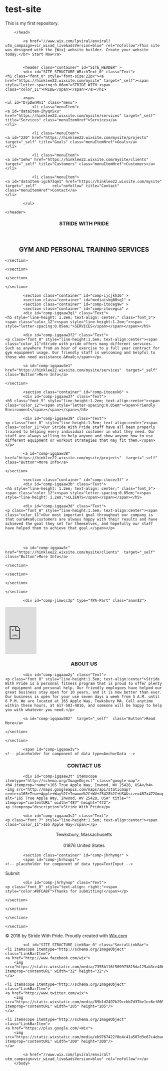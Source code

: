 # test-site
This is my first repository.

<!DOCTYPE html>
<html lang="en">
<head>
    <meta http-equiv="X-UA-Compatible" content="IE=9,chrome=1"/>
    <meta charset="utf-8"/>

<title>Mysite</title>

<meta name="generator" content="Wix.com Website Builder">

<meta name="fb_admins_meta_tag" content=""/>
<meta name="description" content="Home"/>
<link rel="shortcut icon" href="https://www.wix.com/favicon.ico" type="image/x-icon"/>
<link rel="apple-touch-icon" href="https://www.wix.com/favicon.ico" type="image/x-icon"/>
    <meta http-equiv="X-Wix-Meta-Site-Id" content="fbb082d2-1874-4b95-bbfa-1d8f5536ee0a"/>
<meta http-equiv="X-Wix-Application-Instance-Id" content="a9b00ada-8e5e-45de-8ca9-2f2f24951a3c"/>
<meta http-equiv="X-Wix-Published-Version" content="28"/>

<meta http-equiv="etag" content="bddea4bb1f57b266b58d167673ffd03e"/>
<meta property="og:title" content="Mysite"/>
<meta property="og:type" content="article"/>
<meta property="og:url" content="https://hinklee22.wixsite.com/mysite"/>
<meta property="og:site_name" content="mysite"/>
<meta property="og:description" content="Home"/>
<meta name="SKYPE_TOOLBAR" content="SKYPE_TOOLBAR_PARSER_COMPATIBLE"/>

<meta id="wixMobileViewport" name="viewport" content="width=980, user-scalable=yes"/>



        
        </head>
<body>
        
            <a href="//www.wix.com/lpviral/enviral?utm_campaign=vir_wixad_live&adsVersion=blue" rel="nofollow">This site was designed with the {Wix} website builder. Create your website today.</br> Start Now</a>
    
    
            <header class="container" id="SITE_HEADER" >
            <div id="SITE_STRUCTURE_WRichText_0" class="Text">
    <h1 class="font_0" style="font-size:22px"><a href="https://hinklee22.wixsite.com/mysite" target="_self"><span style="letter-spacing:0.06em">STRIDE WITH <span class="color_11">PRIDE</span></span></a></h1>
</div>


            <nav>
    <ul id="DrpDwnMn1" class="menu">
                <li class="menuItem">
    <a id="dataItem-ihyqn5xu" href="https://hinklee22.wixsite.com/mysite/services" target="_self" title="Services" class="menuItemHref">Services</a>
    </li>

                <li class="menuItem">
    <a id="220" href="https://hinklee22.wixsite.com/mysite/projects" target="_self" title="Goals" class="menuItemHref">Goals</a>
    </li>

                <li class="menuItem">
    <a id="1ehw" href="https://hinklee22.wixsite.com/mysite/clients" target="_self" title="Customers" class="menuItemHref">Customers</a>
    </li>

                <li class="menuItem">
    <a id="dataItem-igc673qm1" href="https://hinklee22.wixsite.com/mysite" target="_self"       rel="nofollow" title="Contact" class="menuItemHref">Contact</a>
    </li>

            </ul>
</nav>

    </header>
<section class="page" id="ijdas">
                <span id="comp-jhrhym7m">
    <!-- placeholder for component of data type=AppController -->
</span>
            <section class="container" id="comp-igqaaw33" >
            <section class="container" id="mediaiskg80sq7" >
            <section class="container" id="comp-igqad7vw" >
            <section class="container" id="mediaiskg80sr1" >
            <div id="comp-j56e7x0y" class="Text">
    <h3 class="font_3" style="line-height:0.8em; text-align:center"><span>STRIDE WITH PRIDE</span></h3>

<h3 class="font_3" style="font-size:18px; line-height:0.8em; text-align:center"><span><span style="font-size:18px"><span class="wixGuard">​</span></span></span></h3>

<h3 class="font_3" style="font-size:20px; line-height:0.8em; text-align:center"><span style="font-size:20px">GYM AND PERSONAL TRAINING SERVICES</span></h3>
</div>


    </section>

    </section>

    </section>

    </section>

            <section class="container" id="comp-ijcjkh36" >
            <section class="container" id="mediaiskg80sq1" >
            <section class="container" id="comp-itoceg9w" >
            <section class="container" id="comp-itocegca" >
            <div id="comp-igqaaw3g1" class="Text">
    <h5 style="line-height: 1.2em; text-align: center;" class="font_5"><span class="color_12"><span style="line-height:1.2em;"><span style="letter-spacing:0.05em;">SERVICES</span></span></span></h5>

<p style="line-height: 1.5em;" class="font_8"><span style="display: none;">&#xa0;</span></p>

</div>


            <div id="comp-igqaaw3f2" class="Text">
    <p class="font_8" style="line-height:1.5em; text-align:center"><span class="color_11">Stride with pride offers many different services. Such as anywhere from an hour of exercise to a full year contract for gym equipment usage. Our friendly staff is welcoming and helpful to those who need assistance.&#xa0;</span></p>
</div>


            <a id="comp-igqaaw3e1"  href="https://hinklee22.wixsite.com/mysite/services"  target="_self"  class="Button">More Info</a>

    </section>

            <section class="container" id="comp-itocevk6" >
            <div id="comp-igqaaw37" class="Text">
    <h5 class="font_5" style="line-height:1.2em; text-align:center"><span class="color_12"><span style="letter-spacing:0.05em"><span>Friendly Environment</span></span></span></h5>

<p class="font_8" style="line-height:1.5em"><span style="display:none">&#xa0;</span></p>
</div>


            <div id="comp-igqaaw39" class="Text">
    <p class="font_8" style="line-height:1.5em; text-align:center"><span class="color_11">Our Stride With Pride staff have all been properly trained to helping every individual customer in what they need. Our staff are always willing to help anyone and show anyone how to use different equipment or workout strategies that may fit them.</span></p>
</div>


            <a id="comp-igqaaw38"  href="https://hinklee22.wixsite.com/mysite/projects"  target="_self"  class="Button">More Info</a>

    </section>

            <section class="container" id="comp-itocez3f" >
            <div id="comp-igqaaw3b" class="Text">
    <h5 style="line-height: 1.2em; text-align: center;" class="font_5"><span class="color_12"><span style="letter-spacing:0.05em;"><span style="line-height: 1.2em;">CLIENTS</span></span></span></h5>

</div>


            <div id="comp-igqaaw3d" class="Text">
    <p class="font_8" style="line-height:1.5em; text-align:center"><span class="color_11">Our most important goal throughout our company is that our&#xa0;customers are always happy with their results and have achieved the goal they set for themselves, and hopefully our staff have helped them to achieve that goal.</span></p>

<p class="font_8" style="line-height:1.5em; text-align:center">&#xa0;</p>
</div>


            <a id="comp-igqaaw3c"  href="https://hinklee22.wixsite.com/mysite/clients"  target="_self"  class="Button">More Info</a>

    </section>

    </section>

    </section>

    </section>

            <div id="comp-jimwcc3p" type="TPA-Part" class="anon$2">
<IFRAME src="https://engage.wixapps.net/_api/crm-inbox-server/chat/renderPublic/index?instance=PkpXa3H5kOjvNPKguWUF8vjD7FV-YSB7PBCrX_fbcUY.eyJpbnN0YW5jZUlkIjoiODU0MzY0M2EtNTVjNS00YjEzLWFhYTYtMzQ4ZDY1NWUxZDc2IiwiYXBwRGVmSWQiOiIxNDUxN2UxYS0zZmYwLWFmOTgtNDA4ZS0yYmQ2OTUzYzM2YTIiLCJtZXRhU2l0ZUlkIjoiZmJiMDgyZDItMTg3NC00Yjk1LWJiZmEtMWQ4ZjU1MzZlZTBhIiwic2lnbkRhdGUiOiIyMDE4LTExLTAxVDE0OjMwOjQ0LjEwOFoiLCJ1aWQiOm51bGwsInZlbmRvclByb2R1Y3RJZCI6bnVsbCwiZGVtb01vZGUiOmZhbHNlfQ&target=_top&width=100&compId=comp-jimwcc3p&viewMode=viewer-seo&devicetype=Desktop" width="100" scrolling="auto" frameborder="0"></IFRAME>
</div>
            <section class="container" id="comp-igqaaw2x" >
            <section class="container" id="mediaiskg80sr7" >
            <div id="comp-igqaaw30" class="Text">
    <h3 style="line-height: 1.2em; text-align: center;" class="font_3">ABOUT US</h3>

</div>


            <div id="comp-igqaaw2y" class="Text">
    <p class="font_8" style="line-height:1.5em; text-align:center">Stride With Pride is a personal fitness program that is proud to offer plenty of equipment and personal help. Our friendly employees have helped our great business stay open for 10 years, and it is now better than ever. Our business is open for your use seven days a week from 5 A.M. until 6 P.M. We are located at 165 Apple Way, Tewksbury MA. Call anytime within these hours, at 617-503-4816, and someone will be happy to help you with whatever you need.</p>
</div>


            <a id="comp-igqaaw302"  target="_self"  class="Button">Read More</a>

    </section>

    </section>

            <span id="comp-igqaaw3v">
    <!-- placeholder for component of data type=AnchorData -->
</span>
            <section class="container" id="comp-igqaaw3i" >
            <section class="container" id="mediaiskg80sr13" >
            <div id="comp-igqaaw3s" class="Text">
    <h3 style="line-height: 1.2em; text-align: center;" class="font_3"><span class="color_11">CONTACT US</span></h3>

</div>


            <div id="comp-igqaaw3t" itemscope itemtype="http://schema.org/ImageObject" class="google-map">
    <h4 itemprop="name">165 True Apple Way, Inwood, WV 25428, USA</h4>
    <img src="http://maps.googleapis.com/maps/api/staticmap?center=165+True+Apple+Way%2C+Inwood%2C+WV+25428%2C+USA&size=487x472&maptype=ROADMAP&zoom=14&markers=color:red%7C39.3582343,-78.0427027&sensor=true" alt="165 True Apple Way, Inwood, WV 25428, USA" title="" itemprop="contentURL" width="487" height="472">
    <p itemprop="description">Stride With Pride</p>
</div>

            <div id="comp-igqaaw3s2" class="Text">
    <p class="font_7" style="line-height:1.5em; text-align:center"><span class="color_11">165 Apple Way</span></p>

<p class="font_7" style="line-height:1.5em; text-align:center"><span class="color_11">Tewksbury, Massachusetts</span></p>

<p class="font_7" style="line-height:1.5em; text-align:center"><span class="color_11">01876 United States</span></p>
</div>


            <section class="container" id="comp-jhrhymgr" >
            <span id="comp-jhrhzupi">
    <!-- placeholder for component of data type=TextInput -->
</span>
            <span id="comp-jhri006s">
    <!-- placeholder for component of data type=TextInput -->
</span>
            <span id="comp-jhri04vj">
    <!-- placeholder for component of data type=TextInput -->
</span>
            <span id="comp-jhri0h6x">
    <!-- placeholder for component of data type=TextAreaInput -->
</span>
            <a id="comp-jhrhynp4"  target="_self"  rel="nofollow"  class="Button">Submit</a>

            <div id="comp-jhrhynop" class="Text">
    <p class="font_8" style="text-align: right;"><span style="color:#8FCA8F">Thanks for submitting!</span></p>
</div>


    </section>

    </section>

    </section>

    </section>
<footer class="container" id="SITE_FOOTER" >
            <div id="SITE_STRUCTURE_WRichText_1" class="Text">
    <p class="font_8"><span class="color_11">© 2018&#xa0;by Stride With Pride.&#xa0;Proudly created with </span><a href="http://wix.com/?utm_campaign=vir_created_with" target="_blank" rel="nofollow"><span class="color_11">Wix.com</span></a></p>
</div>


            <ul id="SITE_STRUCTURE_LinkBar_0" class="SocialLinkBar">
    <li itemscope itemtype="http://schema.org/ImageObject" class="LinkBarItem">
    <a href="http://www.facebook.com/wix">
        <img src="https://static.wixstatic.com/media/7355b116f509973815da125ab3ce4065.wix_mp" itemprop="contentURL" width="32" height="32"/>
    </a>
</li>

    <li itemscope itemtype="http://schema.org/ImageObject" class="LinkBarItem">
    <a href="http://www.twitter.com/wix">
        <img src="https://static.wixstatic.com/media/89b1d2497b29ccbb7d37be1ec6ef0052.png" itemprop="contentURL" width="205" height="205"/>
    </a>
</li>

    <li itemscope itemtype="http://schema.org/ImageObject" class="LinkBarItem">
    <a href="https://plus.google.com/+Wix">
        <img src="https://static.wixstatic.com/media/eb9767422f0e4c41a507d3e67c4ebac8.png" itemprop="contentURL" width="200" height="200"/>
    </a>
</li>

</ul>
    </footer>

    
        
            <a href="//www.wix.com/lpviral/enviral?utm_campaign=vir_wixad_live&adsVersion=blue" rel="nofollow"></a>
        </body>
</html>
